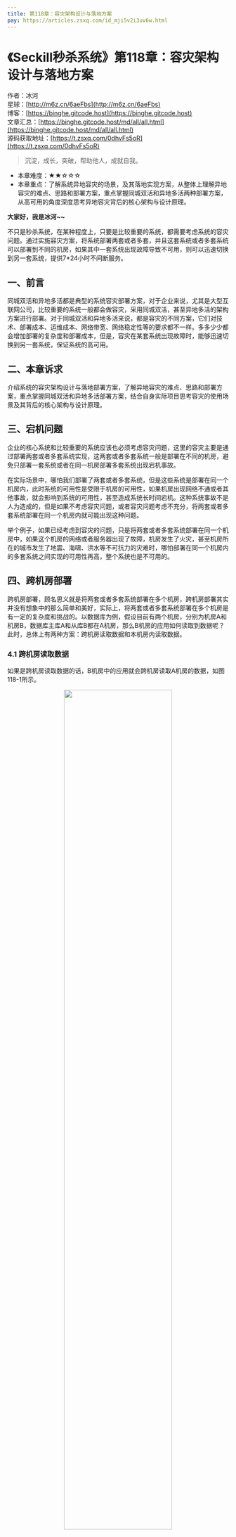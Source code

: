 ```yaml
---
title: 第118章：容灾架构设计与落地方案
pay: https://articles.zsxq.com/id_mji5v2i3uv6w.html
---
```


# 《Seckill秒杀系统》第118章：容灾架构设计与落地方案

作者：冰河
<br/>星球：[http://m6z.cn/6aeFbs](http://m6z.cn/6aeFbs)
<br/>博客：[https://binghe.gitcode.host](https://binghe.gitcode.host)
<br/>文章汇总：[https://binghe.gitcode.host/md/all/all.html](https://binghe.gitcode.host/md/all/all.html)
<br/>源码获取地址：[https://t.zsxq.com/0dhvFs5oR](https://t.zsxq.com/0dhvFs5oR)

> 沉淀，成长，突破，帮助他人，成就自我。

* 本章难度：★★☆☆☆
* 本章重点：了解系统异地容灾的场景，及其落地实现方案，从整体上理解异地容灾的难点、思路和部署方案，重点掌握同城双活和异地多活两种部署方案，从高可用的角度深度思考异地容灾背后的核心架构与设计原理。

**大家好，我是冰河~~**

不只是秒杀系统，在某种程度上，只要是比较重要的系统，都需要考虑系统的容灾问题。通过实施容灾方案，将系统部署两套或者多套，并且这套系统或者多套系统可以部署到不同的机房，如果其中一套系统出现故障导致不可用，则可以迅速切换到另一套系统，提供7*24小时不间断服务。

## 一、前言

同城双活和异地多活都是典型的系统容灾部署方案，对于企业来说，尤其是大型互联网公司，比较重要的系统一般都会做容灾，采用同城双活，甚至异地多活的架构方案进行部署。对于同城双活和异地多活来说，都是容灾的不同方案，它们对技术、部署成本、运维成本、网络带宽、网络稳定性等的要求都不一样。多多少少都会增加部署的复杂度和部署成本，但是，容灾在某套系统出现故障时，能够迅速切换到另一套系统，保证系统的高可用。

## 二、本章诉求

介绍系统的容灾架构设计与落地部署方案，了解异地容灾的难点、思路和部署方案，重点掌握同城双活和异地多活部署方案，结合自身实际项目思考容灾的使用场景及其背后的核心架构与设计原理。

## 三、宕机问题

企业的核心系统和比较重要的系统应该也必须考虑容灾问题，这里的容灾主要是通过部署两套或者多套系统实现，这两套或者多套系统一般是部署在不同的机房，避免只部署一套系统或者在同一机房部署多套系统出现宕机事故。

在实际场景中，哪怕我们部署了两套或者多套系统，但是这些系统是部署在同一个机房内，此时系统的可用性是受限于机房的可用性，如果机房出现网络不通或者其他事故，就会影响到系统的可用性，甚至造成系统长时间宕机。这种系统事故不是人为造成的，但是如果不考虑容灾问题，或者容灾问题考虑不充分，将两套或者多套系统部署在同一个机房内就可能出现这种问题。

举个例子，如果已经考虑到容灾的问题，只是将两套或者多套系统部署在同一个机房中，如果这个机房的网络或者服务器出现了故障，机房发生了火灾，甚至机房所在的城市发生了地震、海啸、洪水等不可抗力的灾难时，哪怕部署在同一个机房内的多套系统之间实现的可用性再高，整个系统也是不可用的。

## 四、跨机房部署

跨机房部署，顾名思义就是将两套或者多套系统部署在多个机房，跨机房部署其实并没有想象中的那么简单和美好，实际上，将两套或者多套系统部署在多个机房是有一定的复杂度和挑战的。以数据库为例，假设目前有两个机房，分别为机房A和机房B，数据库主库A和从库B都在A机房，那么B机房的应用如何读取到数据呢？此时，总体上有两种方案：跨机房读取数据和本机房内读取数据。

### 4.1 跨机房读取数据

如果是跨机房读取数据的话，B机房中的应用就会跨机房读取A机房的数据，如图118-1所示。

<div align="center">
    <img src="https://binghe.gitcode.host/images/project/seckill/seckill-2023-09-28-001.png?raw=true" width="70%">
    <br/>
</div>

可以看到，此时B机房的应用会跨机房读取A机房的数据。

### 4.2 本机房内读取数据

如果是本机房内读取数据，则可以在B机房中部署一个从库，B机房中的从库跨机房同步A机房的数据，随后，B机房的应用读取本机房中从库的数据，如图118-2所示。

## 查看完整文章

加入[冰河技术](http://m6z.cn/6aeFbs)知识星球，解锁完整技术文章与完整代码